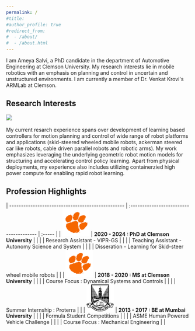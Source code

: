 ```yaml
---
permalink: /
#title: 
#author_profile: true
#redirect_from: 
#  - /about/
#  - /about.html
---
```



I am Ameya Salvi, a PhD candidate in the department of Automotive Engineering at Clemson University. My research interests lie in mobile robotics with an emphasis on planning and control in uncertain and unstructured environments. I am currently a member of Dr. Venkat Krovi's ARMLab at Clemson. 

<style>
table {
    border-collapse: collapse;
}
table, th, td {
   border: none;
}
blockquote {
    border-left: none;
    padding-left: 10px;
}
</style>


## Research Interests

<img src="images/ResearchOverview.png" width="900"/> 

My current resarch experience spans over development of learning based controllers for motion planning and control of wide range of robot platforms and applications (skid-steered wheeled mobile robots, ackerman steered car like robots, cable driven parallel robots and robotic arms). My work emphasizes leveraging the underlying geometric robot motion models for structuring and accelerating control policy learning. Apart from physical deployments, my experience also includes utilizing containerzied high power compute for enabling rapid robot learning.


## Profession Highlights



| ------------------------------------------------- | :-------------------------------------- | :-----  |
| <img src="images/Paw_RGB__Orange.jpg" width="75"/> | **2020 - 2024 : PhD at Clemson University** | | 
|                                                    | Research Assistant - VIPR-GS            | |
|                                                    | Teaching Assistant - Autonomy Science and System | |
|                                                    | Disseration - Learning for Skid-steer wheel mobile robots | |
| <img src="images/Paw_RGB__Orange.jpg" width="75"/> | **2018 - 2020 : MS at Clemson University**  | |
|                                                    | Course Focus : Dynamical Systems and Controls | |
|                                                    | Summer Internship : Proterra | |
| <img src="images/University_of_Mumbai.png" width="75"/> | **2013 - 2017 : BE at Mumbai University**  | |
|                                                    | Formula Student Competitions | |
|                                                    | ASME Human Powered Vehicle Challenge | |
|                                                    | Course Focus : Mechanical Engineering | |



